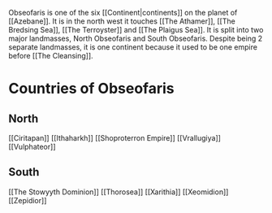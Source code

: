 Obseofaris is one of the six [[Continent|continents]] on the planet of [[Azebane]]. It is in the north west it touches [[The Athamer]], [[The Bredsing Sea]], [[The Terroyster]] and [[The Plaigus Sea]]. It is split into two major landmasses, North Obseofaris and South Obseofaris. 
Despite being 2 separate landmasses, it is one continent because it used to be one empire before [[The Cleansing]].
# Countries of Obseofaris
## North
[[Ciritapan]]
[[Ithaharkh]]
[[Shoproterron Empire]]
[[Vrallugiya]]
[[Vulphateor]]

## South
[[The Stowyyth Dominion]]
[[Thorosea]]
[[Xarithia]]
[[Xeomidion]]
[[Zepidior]]